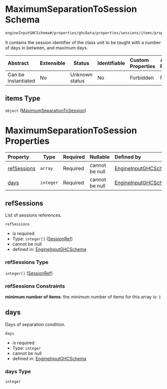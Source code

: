 # MaximumSeparationToSession Schema

```txt
engineInputGHCSchema#/properties/ghcData/properties/sessions/items/properties/sessionRelations/properties/maximumSeparationTo/items
```

It contains the session identifier of the class unit to be taught with a number of days in between, and maximum days.


| Abstract            | Extensible | Status         | Identifiable | Custom Properties | Additional Properties | Access Restrictions | Defined In                                                         |
| :------------------ | ---------- | -------------- | ------------ | :---------------- | --------------------- | ------------------- | ------------------------------------------------------------------ |
| Can be instantiated | No         | Unknown status | No           | Forbidden         | Forbidden             | none                | [ghc.schema.json\*](../out/ghc.schema.json "open original schema") |

## items Type

`object` ([MaximumSeparationToSession](ghc-properties-ghcdata-properties-sessions-session-properties-sessionrelations-properties-maximumseparationto-maximumseparationtosession.md))

# MaximumSeparationToSession Properties

| Property                    | Type      | Required | Nullable       | Defined by                                                                                                                                                                                                                                                                                                                                              |
| :-------------------------- | --------- | -------- | -------------- | :------------------------------------------------------------------------------------------------------------------------------------------------------------------------------------------------------------------------------------------------------------------------------------------------------------------------------------------------------ |
| [refSessions](#refsessions) | `array`   | Required | cannot be null | [EngineInputGHCSchema](ghc-properties-ghcdata-properties-sessions-session-properties-sessionrelations-properties-maximumseparationto-maximumseparationtosession-properties-sessionrefs.md "engineInputGHCSchema#/properties/ghcData/properties/sessions/items/properties/sessionRelations/properties/maximumSeparationTo/items/properties/refSessions") |
| [days](#days)               | `integer` | Required | cannot be null | [EngineInputGHCSchema](ghc-properties-ghcdata-properties-sessions-session-properties-sessionrelations-properties-maximumseparationto-maximumseparationtosession-properties-days.md "engineInputGHCSchema#/properties/ghcData/properties/sessions/items/properties/sessionRelations/properties/maximumSeparationTo/items/properties/days")               |

## refSessions

List of sessions references.


`refSessions`

-   is required
-   Type: `integer[]` ([SessionRef](ghc-properties-ghcdata-properties-sessions-session-properties-sessionrelations-properties-maximumseparationto-maximumseparationtosession-properties-sessionrefs-sessionref.md))
-   cannot be null
-   defined in: [EngineInputGHCSchema](ghc-properties-ghcdata-properties-sessions-session-properties-sessionrelations-properties-maximumseparationto-maximumseparationtosession-properties-sessionrefs.md "engineInputGHCSchema#/properties/ghcData/properties/sessions/items/properties/sessionRelations/properties/maximumSeparationTo/items/properties/refSessions")

### refSessions Type

`integer[]` ([SessionRef](ghc-properties-ghcdata-properties-sessions-session-properties-sessionrelations-properties-maximumseparationto-maximumseparationtosession-properties-sessionrefs-sessionref.md))

### refSessions Constraints

**minimum number of items**: the minimum number of items for this array is: `1`

## days

Days of separation condition.


`days`

-   is required
-   Type: `integer`
-   cannot be null
-   defined in: [EngineInputGHCSchema](ghc-properties-ghcdata-properties-sessions-session-properties-sessionrelations-properties-maximumseparationto-maximumseparationtosession-properties-days.md "engineInputGHCSchema#/properties/ghcData/properties/sessions/items/properties/sessionRelations/properties/maximumSeparationTo/items/properties/days")

### days Type

`integer`
